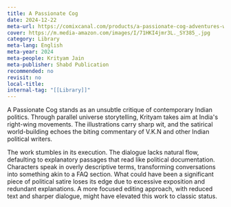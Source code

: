 ```yaml
---
title: A Passionate Cog
date: 2024-12-22
meta-url: https://comixcanal.com/products/a-passionate-cog-adventures-within-the-machine
cover: https://m.media-amazon.com/images/I/71HKI4jmr3L._SY385_.jpg
category: Library
meta-lang: English
meta-year: 2024
meta-people: Krityam Jain
meta-publisher: Shabd Publication
recommended: no
revisit: no
local-title: 
internal-tag: "[[Library]]"
---
```

A Passionate Cog stands as an unsubtle critique of contemporary Indian politics. Through parallel universe storytelling, Krityam takes aim at India's right-wing movements. The illustrations carry sharp wit, and the satirical world-building echoes the biting commentary of V.K.N and other Indian political writers.

The work stumbles in its execution. The dialogue lacks natural flow, defaulting to explanatory passages that read like political documentation. Characters speak in overly descriptive terms, transforming conversations into something akin to a FAQ section. What could have been a significant piece of political satire loses its edge due to excessive exposition and redundant explanations. A more focused editing approach, with reduced text and sharper dialogue, might have elevated this work to classic status.